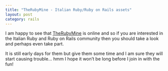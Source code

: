 ```yaml
---
title: "TheRubyMine - Italian Ruby/Ruby on Rails assets"
layout: post
category: rails
---
```

I am happy to see that [TheRubyMine](http://therubymine.com) is online and so if you are interested in the Italian Ruby and Ruby on Rails community then you should take a look and perhaps even take part.

It is still early days for them but give them some time and I am sure they will start causing trouble… hmm I hope it won’t be long before I join in with the fun!
